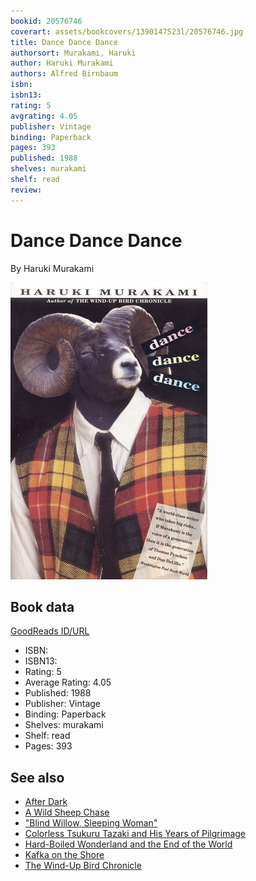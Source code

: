 ```yaml
---
bookid: 20576746
coverart: assets/bookcovers/1390147523l/20576746.jpg
title: Dance Dance Dance
authorsort: Murakami, Haruki
author: Haruki Murakami
authors: Alfred Birnbaum
isbn: 
isbn13: 
rating: 5
avgrating: 4.05
publisher: Vintage
binding: Paperback
pages: 393
published: 1988
shelves: murakami
shelf: read
review: 
---
```


# Dance Dance Dance

By Haruki Murakami

![](../../assets/bookcovers/1390147523l/20576746.jpg)

## Book data

[GoodReads ID/URL](https://www.goodreads.com/book/show/20576746)

- ISBN: 
- ISBN13: 
- Rating: 5
- Average Rating: 4.05
- Published: 1988
- Publisher: Vintage
- Binding: Paperback
- Shelves: murakami
- Shelf: read
- Pages: 393


## See also

- [After Dark](After_Dark.md)
- [A Wild Sheep Chase](A_Wild_Sheep_Chase.md)
- ["Blind Willow, Sleeping Woman"](Blind_Willow__Sleeping_Woman.md)
- [Colorless Tsukuru Tazaki and His Years of Pilgrimage](Colorless_Tsukuru_Tazaki_and_His_Years_of_Pilgrimage.md)
- [Hard-Boiled Wonderland and the End of the World](Hard-Boiled_Wonderland_and_the_End_of_the_World.md)
- [Kafka on the Shore](Kafka_on_the_Shore.md)
- [The Wind-Up Bird Chronicle](The_Wind-Up_Bird_Chronicle.md)

